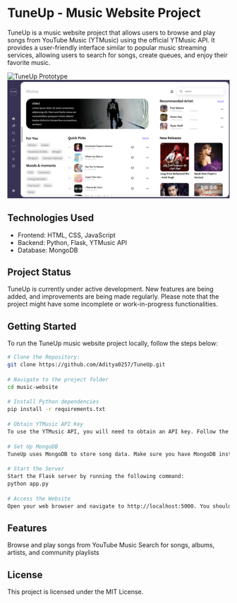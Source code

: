 # TuneUp - Music Website Project

TuneUp is a music website project that allows users to browse and play songs from YouTube Music (YTMusic) using the official YTMusic API. It provides a user-friendly interface similar to popular music streaming services, allowing users to search for songs, create queues, and enjoy their favorite music.

![TuneUp Prototype](https://user-images.githubusercontent.com/114610458/231032953-1a95d4e5-ff3a-431d-a9d7-eab127394501.png)
![TuneUp Prototype2](https://github.com/Aditya0257/TuneUp/blob/main/homepage_img.png?raw=true)

## Technologies Used

- Frontend: HTML, CSS, JavaScript
- Backend: Python, Flask, YTMusic API
- Database: MongoDB

## Project Status

TuneUp is currently under active development. New features are being added, and improvements are being made regularly. Please note that the project might have some incomplete or work-in-progress functionalities.

## Getting Started

To run the TuneUp music website project locally, follow the steps below:

```bash
# Clone the Repository:
git clone https://github.com/Aditya0257/TuneUp.git

# Navigate to the project folder
cd music-website

# Install Python dependencies
pip install -r requirements.txt

# Obtain YTMusic API Key
To use the YTMusic API, you will need to obtain an API key. Follow the YTMusic API documentation to generate an API key and save it as headers_auth.json in the python/ directory.

# Set Up MongoDB
TuneUp uses MongoDB to store song data. Make sure you have MongoDB installed and running on your machine.

# Start the Server
Start the Flask server by running the following command:
python app.py

# Access the Website
Open your web browser and navigate to http://localhost:5000. You should now be able to access the TuneUp music website.

```

## Features

Browse and play songs from YouTube Music
Search for songs, albums, artists, and community playlists

## License

This project is licensed under the MIT License.
